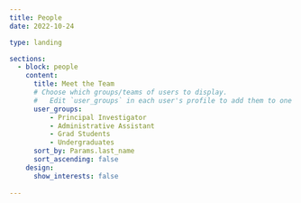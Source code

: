 ```yaml
---
title: People
date: 2022-10-24

type: landing

sections:
  - block: people
    content:
      title: Meet the Team
      # Choose which groups/teams of users to display.
      #   Edit `user_groups` in each user's profile to add them to one or more of these groups.
      user_groups:
          - Principal Investigator
          - Administrative Assistant
          - Grad Students
          - Undergraduates
      sort_by: Params.last_name
      sort_ascending: false
    design:
      show_interests: false
     
---
```


